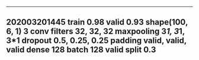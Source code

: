 ---------------------
202003201445 train 0.98 valid 0.93
shape(100, 6, 1)
3 conv
filters 32, 32, 32
maxpooling 3*1, 3*1, 3*1 
dropout 0.5, 0.25, 0.25
padding valid, valid, valid
dense 128
batch 128
valid split 0.3
---------------------



